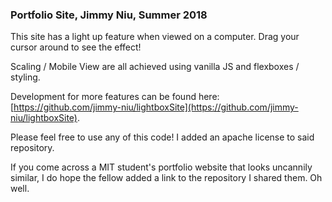 ### Portfolio Site, Jimmy Niu, Summer 2018
This site has a light up feature when viewed on a computer. Drag your cursor around to see the effect!

Scaling / Mobile View are all achieved using vanilla JS and flexboxes / styling.

Development for more features can be found here: [https://github.com/jimmy-niu/lightboxSite](https://github.com/jimmy-niu/lightboxSite).

Please feel free to use any of this code! I added an apache license to said repository. 

If you come across a MIT student's portfolio website that looks uncannily similar, I do hope the fellow added a link to the repository I shared them. Oh well. 